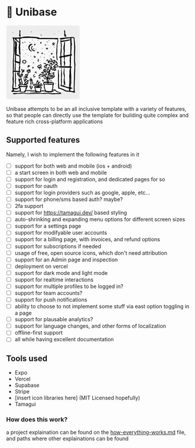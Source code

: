 # 🏡 Unibase

<img src="readme-files/flowerpots.jpg" alt="flowers in a flowerpot next to a window" width="200" height="200">

<br>

Unibase attempts to be an all inclusive template with a variety of features, so that people can directly use the template for building quite complex and feature rich cross-platform applications

## Supported features

Namely, I wish to implement the following features in it

- [ ] support for both web and mobile (ios + android)
- [ ] a start screen in both web and mobile
- [ ] support for login and registration, and dedicated pages for so
- [ ] support for oauth
- [ ] support for login providers such as google, apple, etc...
- [ ] support for phone/sms based auth? maybe?
- [ ] 2fa support
- [ ] support for https://tamagui.dev/ based styling
- [ ] auto-shrinking and expanding menu options for different screen sizes
- [ ] support for a settings page
- [ ] support for modifyable user accounts
- [ ] support for a billing page, with invoices, and refund options
- [ ] support for subscriptions if needed
- [ ] usage of free, open source icons, which don't need attribution
- [ ] support for an Admin page and inspection
- [ ] deployment on vercel
- [ ] support for dark mode and light mode
- [ ] support for realtime interactions
- [ ] support for multiple profiles to be logged in?
- [ ] support for team accounts?
- [ ] support for push notifications
- [ ] ability to choose to not implement some stuff via east option toggling in a page
- [ ] support for plausable analytics?
- [ ] support for language changes, and other forms of localization
- [ ] offline-first support
- [ ] all while having excellent documentation

## Tools used
- Expo
- Vercel
- Supabase
- Stripe
- [insert icon libraries here] (MIT Licensed hopefully)
- Tamagui

### How does this work?

a project explaination can be found on the [how-everything-works.md](./how-everything-works.md) file, and paths where other explainations can be found